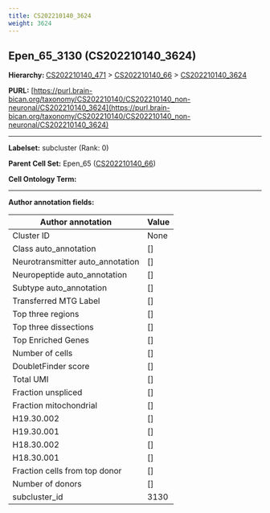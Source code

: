 ```yaml
---
title: CS202210140_3624
weight: 3624
---
```

## Epen_65_3130 (CS202210140_3624)
<b>Hierarchy: </b>
[CS202210140_471](../CS202210140_471) >
[CS202210140_66](../CS202210140_66) >
[CS202210140_3624](../CS202210140_3624)

**PURL:** [https://purl.brain-bican.org/taxonomy/CS202210140/CS202210140_non-neuronal/CS202210140_3624](https://purl.brain-bican.org/taxonomy/CS202210140/CS202210140_non-neuronal/CS202210140_3624)

---


**Labelset:** subcluster (Rank: 0)

**Parent Cell Set:** Epen_65 ([CS202210140_66](../CS202210140_66))



**Cell Ontology Term:** 

[MARKER GENES.]: #


---

[TRANSFERRED ANNOTATIONS.]: #


[AUTHOR ANNOTATION FIELDS.]: #


**Author annotation fields:**

| Author annotation | Value |
|-------------------|-------|
|Cluster ID|None|
|Class auto_annotation|[]|
|Neurotransmitter auto_annotation|[]|
|Neuropeptide auto_annotation|[]|
|Subtype auto_annotation|[]|
|Transferred MTG Label|[]|
|Top three regions|[]|
|Top three dissections|[]|
|Top Enriched Genes|[]|
|Number of cells|[]|
|DoubletFinder score|[]|
|Total UMI|[]|
|Fraction unspliced|[]|
|Fraction mitochondrial|[]|
|H19.30.002|[]|
|H19.30.001|[]|
|H18.30.002|[]|
|H18.30.001|[]|
|Fraction cells from top donor|[]|
|Number of donors|[]|
|subcluster_id|3130|
